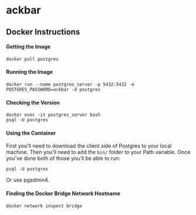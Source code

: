 # ackbar

## Docker Instructions

#### Getting the Image
`docker pull postgres`

#### Running the Image
`docker run --name postgres_server -p 5432:5432 -e POSTGRES_PASSWORD=ackbar -d postgres`

#### Checking the Version
```
docker exec -it postgres_server bash
psql -U postgres
```

#### Using the Container
First you'll need to download the client side of Postgres to your local machine. Then you'll need to add the `bin/` folder to your Path variable. Once you've done both of those you'll be able to run:

`psql -U postgres`

Or use pgadmin4.


#### Finding the Docker Bridge Network Hostname
`docker network inspect bridge`